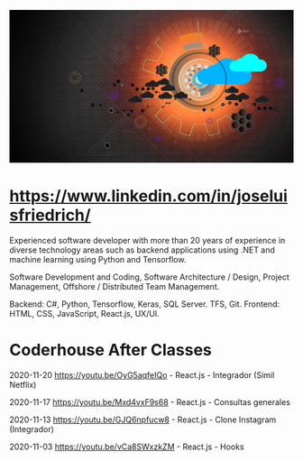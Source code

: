 ![José Luis Friedrich](background.jpg)

# https://www.linkedin.com/in/joseluisfriedrich/

Experienced software developer with more than 20 years of experience in diverse technology areas such as backend applications using .NET and machine learning using Python and Tensorflow.

Software Development and Coding, Software Architecture / Design, Project Management, Offshore / Distributed Team Management.

Backend: C#, Python, Tensorflow, Keras, SQL Server. TFS, Git.
Frontend: HTML, CSS, JavaScript, React.js, UX/UI. 


# Coderhouse After Classes

2020-11-20 https://youtu.be/OyG5aqfeIQo - React.js - Integrador (Simil Netflix)

2020-11-17 https://youtu.be/Mxd4vxF9s68 - React.js - Consultas generales

2020-11-13 https://youtu.be/GJQ6npfucw8 - React.js - Clone Instagram (Integrador)

2020-11-03 https://youtu.be/vCa8SWxzkZM - React.js - Hooks
